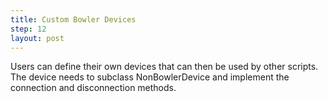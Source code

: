 ```yaml
---
title: Custom Bowler Devices
step: 12
layout: post
---
```


Users can define their own devices that can then be used by other scripts. The device needs to subclass NonBowlerDevice and implement the connection and disconnection methods. 

<script src="https://gist.github.com/madhephaestus/5a2c66633c1ae23811cd.js"></script>